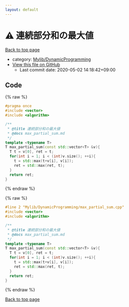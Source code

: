 ```yaml
---
layout: default
---
```


<!-- mathjax config similar to math.stackexchange -->
<script type="text/javascript" async
  src="https://cdnjs.cloudflare.com/ajax/libs/mathjax/2.7.5/MathJax.js?config=TeX-MML-AM_CHTML">
</script>
<script type="text/x-mathjax-config">
  MathJax.Hub.Config({
    TeX: { equationNumbers: { autoNumber: "AMS" }},
    tex2jax: {
      inlineMath: [ ['$','$'] ],
      processEscapes: true
    },
    "HTML-CSS": { matchFontHeight: false },
    displayAlign: "left",
    displayIndent: "2em"
  });
</script>

<script type="text/javascript" src="https://cdnjs.cloudflare.com/ajax/libs/jquery/3.4.1/jquery.min.js"></script>
<script src="https://cdn.jsdelivr.net/npm/jquery-balloon-js@1.1.2/jquery.balloon.min.js" integrity="sha256-ZEYs9VrgAeNuPvs15E39OsyOJaIkXEEt10fzxJ20+2I=" crossorigin="anonymous"></script>
<script type="text/javascript" src="../../../assets/js/copy-button.js"></script>
<link rel="stylesheet" href="../../../assets/css/copy-button.css" />


# :warning: 連続部分和の最大値

<a href="../../../index.html">Back to top page</a>

* category: <a href="../../../index.html#3a96c66483797c15eff4c0c3d8733619">Mylib/DynamicProgramming</a>
* <a href="{{ site.github.repository_url }}/blob/master/Mylib/DynamicProgramming/max_partial_sum.cpp">View this file on GitHub</a>
    - Last commit date: 2020-05-02 14:18:42+09:00




## Code

<a id="unbundled"></a>
{% raw %}
```cpp
#pragma once
#include <vector>
#include <algorithm>

/**
 * @title 連続部分和の最大値
 * @docs max_partial_sum.md
 */
template <typename T>
T max_partial_sum(const std::vector<T> &v){
  T t = v[0], ret = t;
  for(int i = 1; i < (int)v.size(); ++i){
    t = std::max(t+v[i], v[i]);
    ret = std::max(ret, t);
  }
  return ret;
}

```
{% endraw %}

<a id="bundled"></a>
{% raw %}
```cpp
#line 2 "Mylib/DynamicProgramming/max_partial_sum.cpp"
#include <vector>
#include <algorithm>

/**
 * @title 連続部分和の最大値
 * @docs max_partial_sum.md
 */
template <typename T>
T max_partial_sum(const std::vector<T> &v){
  T t = v[0], ret = t;
  for(int i = 1; i < (int)v.size(); ++i){
    t = std::max(t+v[i], v[i]);
    ret = std::max(ret, t);
  }
  return ret;
}

```
{% endraw %}

<a href="../../../index.html">Back to top page</a>

